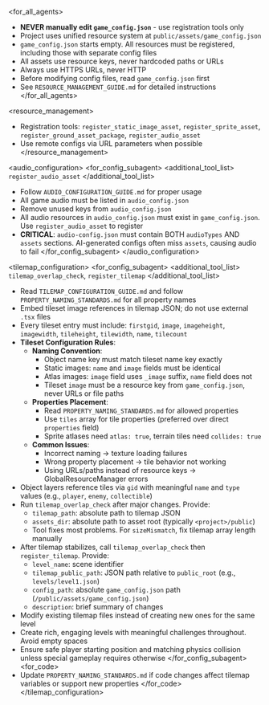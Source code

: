 <for_all_agents>
- **NEVER manually edit `game_config.json`** - use registration tools only
- Project uses unified resource system at `public/assets/game_config.json`
- `game_config.json` starts empty. All resources must be registered, including those with separate config files
- All assets use resource keys, never hardcoded paths or URLs
- Always use HTTPS URLs, never HTTP
- Before modifying config files, read `game_config.json` first
- See `RESOURCE_MANAGEMENT_GUIDE.md` for detailed instructions
</for_all_agents>

<resource_management>
- Registration tools: `register_static_image_asset`, `register_sprite_asset`, `register_ground_asset_package`, `register_audio_asset`
- Use remote configs via URL parameters when possible
</resource_management>

<audio_configuration>
<for_config_subagent>
<additional_tool_list>
`register_audio_asset`
</additional_tool_list>
- Follow `AUDIO_CONFIGURATION_GUIDE.md` for proper usage
- All game audio must be listed in `audio_config.json`
- Remove unused keys from `audio_config.json`
- All audio resources in `audio_config.json` must exist in `game_config.json`. Use `register_audio_asset` to register
- **CRITICAL**: `audio-config.json` must contain BOTH `audioTypes` AND `assets` sections. AI-generated configs often miss `assets`, causing audio to fail
</for_config_subagent>
</audio_configuration>

<tilemap_configuration>
<for_config_subagent>
<additional_tool_list>
`tilemap_overlap_check`, `register_tilemap`
</additional_tool_list>
- Read `TILEMAP_CONFIGURATION_GUIDE.md` and follow `PROPERTY_NAMING_STANDARDS.md` for all property names
- Embed tileset image references in tilemap JSON; do not use external `.tsx` files
- Every tileset entry must include: `firstgid`, `image`, `imageheight`, `imagewidth`, `tileheight`, `tilewidth`, `name`, `tilecount`
- **Tileset Configuration Rules**: 
  - **Naming Convention**: 
    * Object name key must match tileset name key exactly
    * Static images: `name` and `image` fields must be identical
    * Atlas images: `image` field uses `_image` suffix, `name` field does not
    * Tileset `image` must be a resource key from `game_config.json`, never URLs or file paths
  - **Properties Placement**: 
    * Read `PROPERTY_NAMING_STANDARDS.md` for allowed properties
    * Use `tiles` array for tile properties (preferred over direct `properties` field)
    * Sprite atlases need `atlas: true`, terrain tiles need `collides: true`
  - **Common Issues**: 
    * Incorrect naming → texture loading failures
    * Wrong property placement → tile behavior not working
    * Using URLs/paths instead of resource keys → GlobalResourceManager errors
- Object layers reference tiles via `gid` with meaningful `name` and `type` values (e.g., `player`, `enemy`, `collectible`)
- Run `tilemap_overlap_check` after major changes. Provide:
  - `tilemap_path`: absolute path to tilemap JSON
  - `assets_dir`: absolute path to asset root (typically `<project>/public`)
  - Tool fixes most problems. For `sizeMismatch`, fix tilemap array length manually
- After tilemap stabilizes, call `tilemap_overlap_check` then `register_tilemap`. Provide:
  - `level_name`: scene identifier
  - `tilemap_public_path`: JSON path relative to `public_root` (e.g., `levels/level1.json`)
  - `config_path`: absolute `game_config.json` path (`/public/assets/game_config.json`)
  - `description`: brief summary of changes
- Modify existing tilemap files instead of creating new ones for the same level
- Create rich, engaging levels with meaningful challenges throughout. Avoid empty spaces
- Ensure safe player starting position and matching physics collision unless special gameplay requires otherwise
</for_config_subagent>
<for_code>
- Update `PROPERTY_NAMING_STANDARDS.md` if code changes affect tilemap variables or support new properties
</for_code>
</tilemap_configuration>

